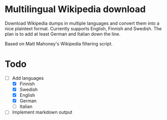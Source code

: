 # Multilingual Wikipedia download

Download Wikipedia dumps in multiple languages and convert them into a nice plaintext format. Currently supports English, Finnish and Swedish. The plan is to add at least German and Italian down the line.

Based on Matt Mahoney's Wikipedia filtering script.

# Todo

* [ ] Add languages
  * [x] Finnish
  * [x] Swedish
  * [x] English
  * [x] German
  * [ ] Italian
* [ ] Implement markdown output
